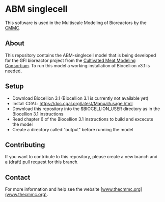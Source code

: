 # ABM singlecell

This software is used in the Multiscale Modeling of Bioreactors by the [CMMC](thecmmc.org). 

## About

This repository contains the ABM-singlecell model that is being developed for the GFI bioreactor project from the [Cultivated Meat Modeling Consortium](http://www.thecmmc.org).
To run this model a working installation of Biocellion v3.1 is needed.

## Setup

- Download Biocellion 3.1 (Biocellion 3.1 is currently not available yet)
- Install CGAL: https://doc.cgal.org/latest/Manual/usage.html
- Download this repository into the $BIOCELLION_USER directory as in the Biocellion 3.1 instructions
- Read chapter 6 of the Biocellion 3.1 instructions to build and excecute the model
- Create a directory called "output" before running the model

## Contributing

If you want to contribute to this repository, please create a new branch and a (draft) pull request for this branch.

## Contact

For more information and help see the website [www.thecmmc.org](www.thecmmc.org).
